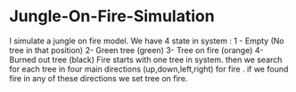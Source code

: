 # Jungle-On-Fire-Simulation
I simulate a jungle on fire model. We have 4 state in system : 
1 - Empty (No tree in that position)
2- Green tree (green)
3- Tree on fire (orange)
4- Burned out tree (black)
Fire starts with one tree in system. then we search for each tree in four main directions (up,down,left,right) for fire . if we found fire in any of these directions we set tree on fire.
